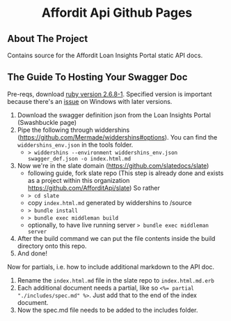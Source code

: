<h1 align="center">Affordit Api Github Pages</h1>

<!-- ABOUT THE PROJECT -->
## About The Project

Contains source for the Affordit Loan Insights Portal static API docs.

<!-- HOWTO -->
## The Guide To Hosting Your Swagger Doc
Pre-reqs, download [ruby version 2.6.8-1](https://rubyinstaller.org/downloads/). Specified version is important because there's an [issue](https://github.com/slatedocs/slate/issues/1438) on Windows with later versions.

1. Download the swagger definition json from the Loan Insights Portal (Swashbuckle page)
2. Pipe the following through widdershins (https://github.com/Mermade/widdershins#options). You can find the `widdershins_env.json` in the tools folder.
   - `> widdershins --environment widdershins_env.json swagger_def.json -o index.html.md`
3. Now we're in the slate domain (https://github.com/slatedocs/slate)
   - following guide, fork slate repo (This step is already done and exists as a project within this organization https://github.com/AfforditApi/slate) So rather 
   - `> cd slate`
   - copy `index.html.md` generated by widdershins to /source
   - `> bundle install`
   - `> bundle exec middleman build`
   - optionally, to have live running server `> bundle exec middleman server`
4. After the build command we can put the file contents inside the build directory onto this repo.
5. And done!

Now for partials, i.e. how to include additional markdown to the API doc.

1. Rename the `index.html.md` file in the slate repo to `index.html.md.erb`
2. Each additional document needs a partial, like so `<%= partial "./includes/spec.md" %>`. Just add that to the end of the index document.
3. Now the spec.md file needs to be added to the includes folder.
